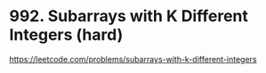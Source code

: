 # 992. Subarrays with K Different Integers (hard)

https://leetcode.com/problems/subarrays-with-k-different-integers
